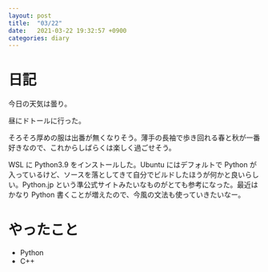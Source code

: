 ```yaml
---
layout: post
title:  "03/22"
date:   2021-03-22 19:32:57 +0900
categories: diary
---
```

# 日記

今日の天気は曇り。

昼にドトールに行った。

そろそろ厚めの服は出番が無くなりそう。薄手の長袖で歩き回れる春と秋が一番好きなので、これからしばらくは楽しく過ごせそう。

WSL に Python3.9 をインストールした。Ubuntu にはデフォルトで Python が入っているけど、ソースを落としてきて自分でビルドしたほうが何かと良いらしい。Python.jp という準公式サイトみたいなものがとても参考になった。最近はかなり Python 書くことが増えたので、今風の文法も使っていきたいなー。

# やったこと

- Python
- C++